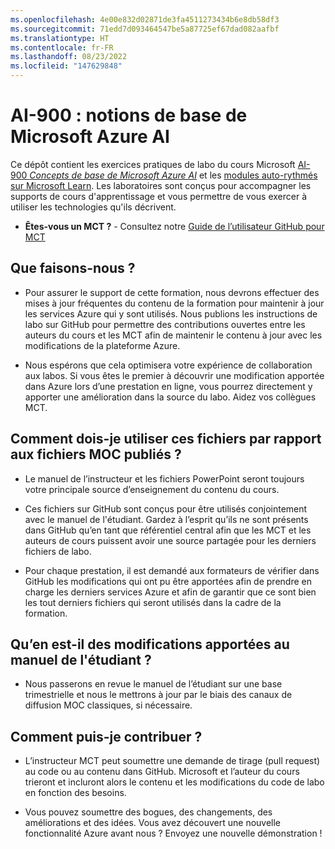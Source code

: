 ```yaml
---
ms.openlocfilehash: 4e00e832d02871de3fa4511273434b6e8db58df3
ms.sourcegitcommit: 71edd7d093464547be5a87725ef67dad082aafbf
ms.translationtype: HT
ms.contentlocale: fr-FR
ms.lasthandoff: 08/23/2022
ms.locfileid: "147629848"
---
```

# <a name="ai-900-microsoft-azure-ai-fundamentals"></a>AI-900 : notions de base de Microsoft Azure AI

Ce dépôt contient les exercices pratiques de labo du cours Microsoft [AI-900 *Concepts de base de Microsoft Azure AI*](https://docs.microsoft.com/en-us/learn/certifications/courses/ai-900t00) et les [modules auto-rythmés sur Microsoft Learn](https://docs.microsoft.com/learn/certifications/azure-ai-fundamentals). Les laboratoires sont conçus pour accompagner les supports de cours d'apprentissage et vous permettre de vous exercer à utiliser les technologies qu'ils décrivent. 

- **Êtes-vous un MCT ?** - Consultez notre [Guide de l’utilisateur GitHub pour MCT](https://microsoftlearning.github.io/MCT-User-Guide/)

## <a name="what-are-we-doing"></a>Que faisons-nous ?

- Pour assurer le support de cette formation, nous devrons effectuer des mises à jour fréquentes du contenu de la formation pour maintenir à jour les services Azure qui y sont utilisés.  Nous publions les instructions de labo sur GitHub pour permettre des contributions ouvertes entre les auteurs du cours et les MCT afin de maintenir le contenu à jour avec les modifications de la plateforme Azure.

- Nous espérons que cela optimisera votre expérience de collaboration aux labos. Si vous êtes le premier à découvrir une modification apportée dans Azure lors d’une prestation en ligne, vous pourrez directement y apporter une amélioration dans la source du labo.  Aidez vos collègues MCT.

## <a name="how-should-i-use-these-files-relative-to-the-released-moc-files"></a>Comment dois-je utiliser ces fichiers par rapport aux fichiers MOC publiés ?

- Le manuel de l’instructeur et les fichiers PowerPoint seront toujours votre principale source d’enseignement du contenu du cours.

- Ces fichiers sur GitHub sont conçus pour être utilisés conjointement avec le manuel de l'étudiant. Gardez à l’esprit qu’ils ne sont présents dans GitHub qu’en tant que référentiel central afin que les MCT et les auteurs de cours puissent avoir une source partagée pour les derniers fichiers de labo.

- Pour chaque prestation, il est demandé aux formateurs de vérifier dans GitHub les modifications qui ont pu être apportées afin de prendre en charge les derniers services Azure et afin de garantir que ce sont bien les tout derniers fichiers qui seront utilisés dans la cadre de la formation.

## <a name="what-about-changes-to-the-student-handbook"></a>Qu’en est-il des modifications apportées au manuel de l'étudiant ?

- Nous passerons en revue le manuel de l’étudiant sur une base trimestrielle et nous le mettrons à jour par le biais des canaux de diffusion MOC classiques, si nécessaire.

## <a name="how-do-i-contribute"></a>Comment puis-je contribuer ?

- L’instructeur MCT peut soumettre une demande de tirage (pull request) au code ou au contenu dans GitHub. Microsoft et l’auteur du cours trieront et incluront alors le contenu et les modifications du code de labo en fonction des besoins.

- Vous pouvez soumettre des bogues, des changements, des améliorations et des idées.  Vous avez découvert une nouvelle fonctionnalité Azure avant nous ?  Envoyez une nouvelle démonstration !
